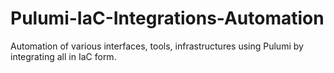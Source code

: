 # Pulumi-IaC-Integrations-Automation
Automation of various interfaces, tools, infrastructures using Pulumi by integrating all in IaC form.
